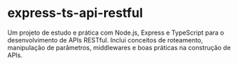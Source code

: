 # express-ts-api-restful
Um projeto de estudo e prática com Node.js, Express e TypeScript para o desenvolvimento de APIs RESTful. Inclui conceitos de roteamento, manipulação de parâmetros, middlewares e boas práticas na construção de APIs.
